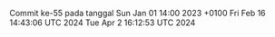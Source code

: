 Commit ke-55 pada tanggal Sun Jan 01 14:00 2023 +0100
Fri Feb 16 14:43:06 UTC 2024
Tue Apr  2 16:12:53 UTC 2024
